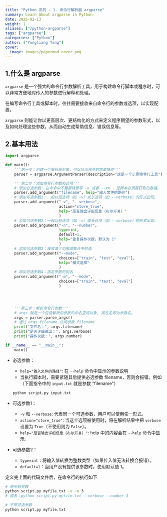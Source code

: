 ```yaml
---
title: "Python 系列 - 1. 命令行解析器 argparse"
summary: Learn About argparse in Python
date: 2025-02-13
weight: 1
aliases: ["/python-argparse"]
tags: ["argparse"]
categories: ["Python"]
author: ["Yongliang Yang"]
cover:
  image: images/papermod-cover.png
---
```





## 1.什么是 argparse

`argparse` 是一个强大的命令行参数解析工具，用于构建命令行脚本或程序时，可以非常方便地对传入的参数进行解释和处理。

在编写命令行工具或脚本时，往往需要接收来自命令行的参数或选项，以实现配置。

`argparse` 则能让你以更高层次、更结构化的方式来定义程序期望的参数形式，以及如何处理这些参数，从而自动生成帮助信息、错误信息等。

## 2.基本用法



```python
import argparse

def main():
    '''第一步：创建一个解析器对象，可以给出程序的简单描述'''
    parser = argparse.ArgumentParser(description="这是一个示例命令行工具")

    '''第二步：添加命令行参数和选项'''
    # 添加必选参数: 在命令中不需要特意写 -x 或者 --xx ，是脚本必须要获取的数据。
    parser.add_argument("filename", help="输入文件的路径")
    # 添加可选参数1：一般以短选项（如 -v）或长选项（如 --verbose）的形式出现。
    parser.add_argument("-v", "--verbose", 
                        action="store_true", 
                        help="是否输出详细信息（布尔开关）"
                        )
    # 添加可选参数2：一般以短选项（如 -v）或长选项（如 --verbose）的形式出现。
    parser.add_argument("-n", "--number",
                        type=int,
                        default=1,
                        help="重复操作次数，默认为 1"
                        )
    # 添加可选参数3：接收某个范围或集合中的值
    parser.add_argument("--mode", 
                        choices=["train", "test", "eval"], 
                        help="模式选择"
                        )
    # 添加可选参数4：指定参数的别名
    parser.add_argument("-m", "--mode", 
                        choices=["train", "test", "eval"]
                        )




    '''第三步：解析命令行参数'''
    # args 就是一个包含解析后参数的命名空间对象, 属性名即为参数名。
    args = parser.parse_args()
    # 通过 args.filename 访问参数 filename
    print("文件名：", args.filename)
    print("是否详细输出：", args.verbose)
    print("操作次数：", args.number)

if __name__ == "__main__":
    main()
```

- 必选参数：
    - `help="输入文件的路径"`: 在 `--help` 命令中显示的参数说明
    - 当执行脚本时，需要紧随其后提供必选参数 filename，否则会报错。例如（下面指令中的 `input.txt` 就是参数 "filename"）
    ```bash
    python script.py input.txt
    ```
    
- 可选参数1：
    - `-v` 和 `--verbose`: 代表同一个可选参数，用户可以使用任一形式。
    - `action="store_true"`: 当这个选项被使用时，将在解析结果中把 `verbose` 设置为 `True`（不使用则为 `False`）。
    - `help="是否输出详细信息（布尔开关）"`: help 中的内容会在 `--help` 命令中显示。
- 可选参数2：
    - `type=int`：将输入值转换为整数类型（如果传入值无法转换会报错）。
    - `default=1`：当用户没有提供该参数时，使用默认值 1。


定义完上面的代码文件后，在命令行的执行如下

```bash
# 带所有参数
python script.py myfile.txt -v -n 3
# 或者：python script.py myfile.txt --verbose --number 3

# 不带可选参数
python script.py myfile.txt
```